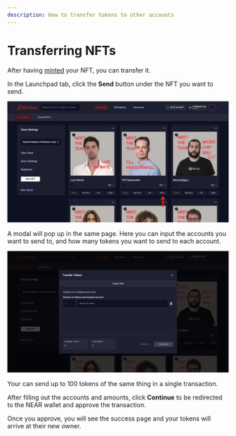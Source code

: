 ```yaml
---
description: How to transfer tokens to other accounts
---
```


# Transferring NFTs

After having [minted](minting-nfts.md) your NFT, you can transfer it.

In the Launchpad tab, click the **Send** button under the NFT you want to send.

![](<../../.gitbook/assets/Untitled design (15).png>)

A modal will pop up in the same page. Here you can input the accounts you want to send to, and how many tokens you want to send to each account.

![](<../../.gitbook/assets/Screenshot 2022-08-12 at 10.38.11.png>)

Your can send up to 100 tokens of the same thing in a single transaction.

After filling out the accounts and amounts, click **Continue** to be redirected to the NEAR wallet and approve the transaction.

Once you approve, you will see the success page and your tokens will arrive at their new owner.
